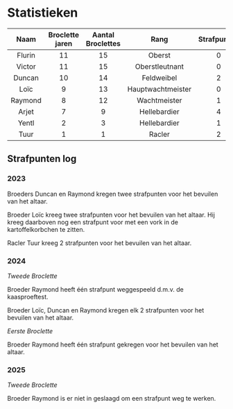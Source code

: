 # Statistieken

|  Naam   | Broclette jaren | Aantal Broclettes |       Rang        | Strafpunten | Lifetime strafpunten |
| :-----: | :-------------: | :---------------: | :---------------: | :---------: | :------------------: |
| Flurin  |       11        |        15         |      Oberst       |      0      |          0           |
| Victor  |       11        |        15         |  Oberstleutnant   |      0      |          0           |
| Duncan  |       10        |        14         |    Feldweibel     |      2      |          5           |
|  Loïc   |        9        |        13         | Hauptwachtmeister |      0      |          6           |
| Raymond |        8        |        12         |   Wachtmeister    |      1      |          5           |
|  Arjet  |        7        |         9         |   Hellebardier    |      4      |          10          |
|  Yentl  |        2        |         3         |   Hellebardier    |      1      |          1           |
|  Tuur   |        1        |         1         |      Racler       |      2      |          2           |
## Strafpunten log

### 2023

Broeders Duncan en Raymond kregen twee strafpunten voor het bevuilen van het altaar.

Broeder Loïc kreeg twee strafpunten voor het bevuilen van het altaar. Hij kreeg daarboven nog een strafpunt voor met een vork in de kartoffelkorbchen te zitten.

Racler Tuur kreeg 2 strafpunten voor het bevuilen van het altaar.

### 2024

_Tweede Broclette_

Broeder Raymond heeft één strafpunt weggespeeld d.m.v. de kaasproeftest.

Broeder Loïc, Duncan en Raymond kregen elk 2 strafpunten voor het bevuilen van het altaar.

_Eerste Broclette_

Broeder Raymond heeft één strafpunt gekregen voor het bevuilen van het altaar.


### 2025

*Tweede Broclette*

Broeder Raymond is er niet in geslaagd om een strafpunt weg te werken.

